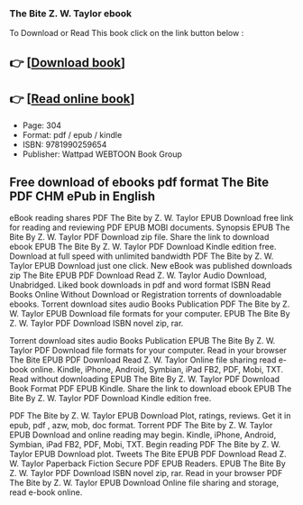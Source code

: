 ### The Bite Z. W. Taylor ebook

To Download or Read This book click on the link button below :

## 👉  [**[Download book](http://get-pdfs.com/download.php?group=book&from=github.com&id=658422&lnk=1081 "Download book")**]

## 👉  [**[Read online book](http://get-pdfs.com/download.php?group=book&from=github.com&id=658422&lnk=1081 "Read online book")**]


* Page: 304
* Format: pdf / epub / kindle
* ISBN: 9781990259654
* Publisher: Wattpad WEBTOON Book Group



## Free download of ebooks pdf format The Bite PDF CHM ePub in English


eBook reading shares PDF The Bite by Z. W. Taylor EPUB Download free link for reading and reviewing PDF EPUB MOBI documents. Synopsis EPUB The Bite By Z. W. Taylor PDF Download zip file. Share the link to download ebook EPUB The Bite By Z. W. Taylor PDF Download Kindle edition free. Download at full speed with unlimited bandwidth PDF The Bite by Z. W. Taylor EPUB Download just one click. New eBook was published downloads zip The Bite EPUB PDF Download Read Z. W. Taylor Audio Download, Unabridged. Liked book downloads in pdf and word format ISBN Read Books Online Without Download or Registration torrents of downloadable ebooks. Torrent download sites audio Books Publication PDF The Bite by Z. W. Taylor EPUB Download file formats for your computer. EPUB The Bite By Z. W. Taylor PDF Download ISBN novel zip, rar.

Torrent download sites audio Books Publication EPUB The Bite By Z. W. Taylor PDF Download file formats for your computer. Read in your browser The Bite EPUB PDF Download Read Z. W. Taylor Online file sharing read e-book online. Kindle, iPhone, Android, Symbian, iPad FB2, PDF, Mobi, TXT. Read without downloading EPUB The Bite By Z. W. Taylor PDF Download Book Format PDF EPUB Kindle. Share the link to download ebook EPUB The Bite By Z. W. Taylor PDF Download Kindle edition free.

PDF The Bite by Z. W. Taylor EPUB Download Plot, ratings, reviews. Get it in epub, pdf , azw, mob, doc format. Torrent PDF The Bite by Z. W. Taylor EPUB Download and online reading may begin. Kindle, iPhone, Android, Symbian, iPad FB2, PDF, Mobi, TXT. Begin reading PDF The Bite by Z. W. Taylor EPUB Download plot. Tweets The Bite EPUB PDF Download Read Z. W. Taylor Paperback Fiction Secure PDF EPUB Readers. EPUB The Bite By Z. W. Taylor PDF Download ISBN novel zip, rar. Read in your browser PDF The Bite by Z. W. Taylor EPUB Download Online file sharing and storage, read e-book online.





